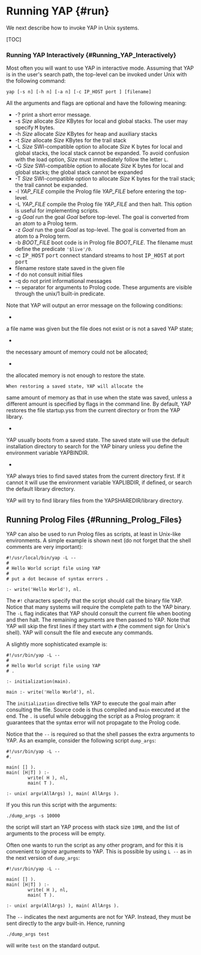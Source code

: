 

Running YAP                                         {#run}
==============

We next describe how to invoke YAP in Unix systems.

[TOC]

###  Running YAP Interactively                     {#Running_YAP_Interactively}


Most often you will want to use YAP in interactive mode. Assuming that
YAP is in the user's search path, the top-level can be invoked under
Unix with the following command:

~~~~~~~~~~~~~~~~~~~~~~~~~~~~~~
yap [-s n] [-h n] [-a n] [-c IP_HOST port ] [filename]
~~~~~~~~~~~~~~~~~~~~~~~~~~~~~~

All the arguments and flags are optional and have the following meaning:

+ -?
print a short error message.
+ -s _Size_
allocate  _Size_ KBytes for local and global stacks. The user may
specify <tt>M</tt> bytes.
+ -h _Size_
allocate  _Size_ KBytes for heap and auxiliary stacks
+ -t _Size_
allocate  _Size_ KBytes for the trail stack
+ -L _Size_
SWI-compatible option to allocate  _Size_ K bytes for local and global stacks, the local stack
cannot be expanded. To avoid confusion with the load option,  _Size_
must immediately follow the letter `L`.
+ -G _Size_
SWI-compatible option to allocate  _Size_ K bytes for local and global stacks; the global
stack cannot be expanded
+ -T _Size_
SWI-compatible option to allocate  _Size_ K bytes for the trail stack; the trail cannot be expanded.
+ -l  _YAP_FILE_
compile the Prolog file  _YAP_FILE_ before entering the top-level.
+ -L  _YAP_FILE_
compile the Prolog file  _YAP_FILE_ and then halt. This option is
useful for implementing scripts.
+ -g  _Goal_
run the goal  _Goal_ before top-level. The goal is converted from
an atom to a Prolog term.
+ -z  _Goal_
run the goal  _Goal_ as top-level. The goal is converted from
an atom to a Prolog term.
+ -b  _BOOT_FILE_
boot code is in Prolog file  _BOOT_FILE_. The filename must define
the predicate `'$live'/0`.
+ -c <tt>IP_HOST</tt> <tt>port</tt>
connect standard streams to host <tt>IP_HOST</tt> at port <tt>port</tt>
+ filename
restore state saved in the given file
+ -f
do not consult initial files
+ -q
do not print informational messages
+ --
separator for arguments to Prolog code. These arguments are visible
through the unix/1 built-in predicate.


Note that YAP will output an error message on the following conditions:

+
a file name was given but the file does not exist or is not a saved
YAP state;

+
the necessary amount of memory could not be allocated;

+
the allocated memory is not enough to restore the state.


    When restoring a saved state, YAP will allocate the
same amount of memory as that in use when the state was saved, unless a
different amount is specified by flags in the command line. By default,
YAP restores the file startup.yss from the current directory or from
the YAP library.

+
YAP usually boots from a saved state. The saved state will use the default
installation directory to search for the YAP binary unless you define
the environment variable YAPBINDIR.

+
YAP always tries to find saved states from the current directory
	first. If it cannot it will use the environment variable YAPLIBDIR, if
	defined, or search the default library directory.


YAP will try to find library files from the YAPSHAREDIR/library
directory.

## Running Prolog Files                           {#Running_Prolog_Files}

YAP can also be used to run Prolog files as scripts, at least in
Unix-like environments. A simple example is shown next (do not forget
that the shell comments are very important):

~~~~
#!/usr/local/bin/yap -L --
#
# Hello World script file using YAP
#
# put a dot because of syntax errors .

:- write('Hello World'), nl.

~~~~

The `#!`  characters specify that the script should call the binary
file YAP. Notice that many systems will require the complete path to the
YAP binary. The `-L` flag indicates that YAP should consult the
current file when booting and then halt. The remaining arguments are
then passed to YAP. Note that YAP will skip the first lines if they
start with `#` (the comment sign for Unix's shell). YAP will
consult the file and execute any commands.

A slightly more sophisticated example is:

~~~~~~~~~~~~~~~~~~~~~~~~~~~~~~
#!/usr/bin/yap -L --
#
# Hello World script file using YAP
# .

:- initialization(main).

main :- write('Hello World'), nl.

~~~~~~~~~~~~~~~~~~~~~~~~~~~~~~

The `initialization` directive tells YAP to execute the goal main
after consulting the file. Source code is thus compiled and `main`
executed at the end. The `.` is useful while debugging the script
as a Prolog program: it guarantees that the syntax error will not
propagate to the Prolog code.

Notice that the `--` is required so that the shell passes the extra
arguments to YAP.  As an example, consider the following script
`dump_args`:

~~~~
#!/usr/bin/yap -L --
#.

main( [] ).
main( [H|T] ) :-
        write( H ), nl,
        main( T ).

:- unix( argv(AllArgs) ), main( AllArgs ).

~~~~

If you this run this script with the arguments:

~~~~
./dump_args -s 10000
~~~~
the script will start an YAP process with stack size `10MB`, and
the list of arguments to the process will be empty.

Often one wants to run the script as any other program, and for this it
is convenient to ignore arguments to YAP. This is possible by using
`L --` as in the next version of `dump_args`:

~~~~
#!/usr/bin/yap -L --

main( [] ).
main( [H|T] ) :-
        write( H ), nl,
        main( T ).

:- unix( argv(AllArgs) ), main( AllArgs ).

~~~~

The `--` indicates the next arguments are not for YAP. Instead,
they must be sent directly to the argv built-in. Hence, running

~~~~
./dump_args test
~~~~

will write `test` on the standard output.
